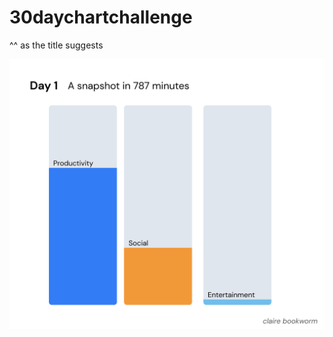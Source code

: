 # 30daychartchallenge
^^ as the title suggests

![Day 1](https://github.com/ClaireBookworm/30daychartchallenge/blob/main/day1-parttowhole.png)
